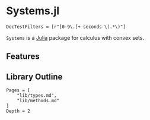 # Systems.jl

```@meta
DocTestFilters = [r"[0-9\.]+ seconds \(.*\)"]
```

`Systems` is a [Julia](http://julialang.org) package for calculus with convex
sets.

## Features


## Library Outline

```@contents
Pages = [
    "lib/types.md",
    "lib/methods.md"
]
Depth = 2
```
